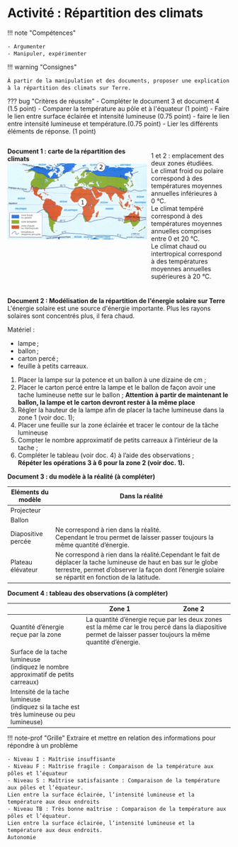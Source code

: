 # Activité : Répartition des climats

!!! note "Compétences"

    - Argumenter
    - Manipuler, expérimenter


!!! warning "Consignes"

    À partir de la manipulation et des documents, proposer une explication à la répartition des climats sur Terre.

    
??? bug "Critères de réussite"
    - Compléter le document 3 et document 4 (1.5 point)
    - Comparer la température au pôle et à l'équateur (1 point)
    - Faire le lien entre surface éclairée et intensité lumineuse (0.75 point)
    - faire le lien entre intensité lumineuse et température.(0.75 point)
    - Lier les différents éléments de réponse. (1 point)


<div markdown style="page-break-after: always;">

<div markdown style="display:flex; flex-direction:row;">

<div markdown style="display:flex; flex-direction:column; width: 65%;">


**Document 1 : carte de la répartition des climats**
![](Pictures/carteClimat.png)

</div>


<div markdown style="display:flex; flex-direction:column; margin:10px; width: 35%;">

1 et 2 : emplacement des deux zones étudiées.  
Le climat froid ou polaire correspond à des températures moyennes annuelles inférieures à 0 °C.  
Le climat tempéré correspond à des températures moyennes annuelles comprises entre 0 et 20 °C.  
Le climat chaud ou intertropical correspond à des températures moyennes annuelles supérieures à 20 °C.

</div>
</div>

</div>

<div markdown style="page-break-after: always;">


**Document 2 : Modélisation de la répartition de l'énergie solaire sur Terre**
L'énergie solaire est une source d'énergie importante. Plus les rayons solaires sont concentrés plus, il fera chaud.

Matériel :
- lampe ;
- ballon ;
- carton percé ;
- feuille à petits carreaux.

1. Placer la lampe sur la potence et un ballon à une dizaine de cm ;  
2. Placer le carton percé entre la lampe et le ballon de façon avoir une tache lumineuse nette sur le ballon ;
   **Attention à partir de maintenant le ballon, la lampe et le carton devront rester à la même place**   
3. Régler la hauteur de la lampe afin de placer la tache lumineuse dans la zone 1 (voir doc. 1);
4. Placer une feuille sur la zone éclairée et tracer le contour de la tâche lumineuse
5. Compter le nombre approximatif de petits carreaux à l’intérieur de la tache ;  
6. Compléter le tableau (voir doc. 4) à l’aide des observations ;  
   **Répéter les opérations 3 à 6 pour la zone 2 (voir doc. 1).**

</div>
<div markdown style="page-break-after: always;">


**Document 3 : du modèle à la réalité (à compléter)**
<table>
<thead>
  <tr>
    <th class="entete_gras">Eléments du modèle</th>
    <th class="entete_gras">Dans la réalité</th>
  </tr>
</thead>
<tbody>
  <tr>
    <td>Projecteur</td>
    <td></td>
  </tr>
  <tr>
    <td>Ballon</td>
    <td></td>
  </tr>
  <tr>
    <td>Diapositive percée</td>
    <td>Ne correspond à rien dans la réalité.<br>Cependant le trou permet de laisser passer toujours la même quantité d’énergie.<br></td>
  </tr>
  <tr>
    <td>Plateau élévateur</td>
    <td>Ne correspond à rien dans la réalité.Cependant le fait de déplacer la tache lumineuse de haut en bas sur le globe terrestre, permet d’observer la façon dont l’énergie solaire se répartit en fonction de la latitude.</td>
  </tr>
</tbody>
</table>

</div>
<div markdown style="page-break-after: always;">

**Document 4 : tableau des observations (à compléter)**

<table >
<thead>
  <tr>
    <th> 	 		</th>
    <th>Zone 1 		</th>
    <th>Zone 2 		</th>
  </tr>
</thead>
<tbody>
  <tr>
    <td>Quantité d’énergie reçue par la zone 		</td>
    <td colspan="2"> La quantité d’énergie reçue par les deux zones est la même 			car le trou percé dans la diapositive permet de laisser passer 			toujours la même quantité d’énergie. 		</td>
  </tr>
  <tr>
    <td>Surface de la tache lumineuse<br>(indiquez le nombre approximatif de petits carreaux)</td>
    <td></td>
    <td></td>
  </tr>
  <tr>
    <td>Intensité de la tache lumineuse<br>(indiquez si la tache est très lumineuse ou peu lumineuse)</td>
    <td></td>
    <td></td>
  </tr>
</tbody>
</table>

</div>



!!! note-prof "Grille"
    Extraire et mettre en relation des informations pour répondre à un problème

    - Niveau I : Maîtrise insuffisante
    - Niveau F : Maîtrise fragile : Comparaison de la température aux pôles et l’équateur
    - Niveau S : Maîtrise satisfaisante : Comparaison de la température aux pôles et l’équateur.
    Lien entre la surface éclairée, l’intensité lumineuse et la température aux deux endroits
    - Niveau TB : Très bonne maîtrise : Comparaison de la température aux pôles et l’équateur.
    Lien entre la surface éclairée, l’intensité lumineuse et la température aux deux endroits.
    Autonomie





